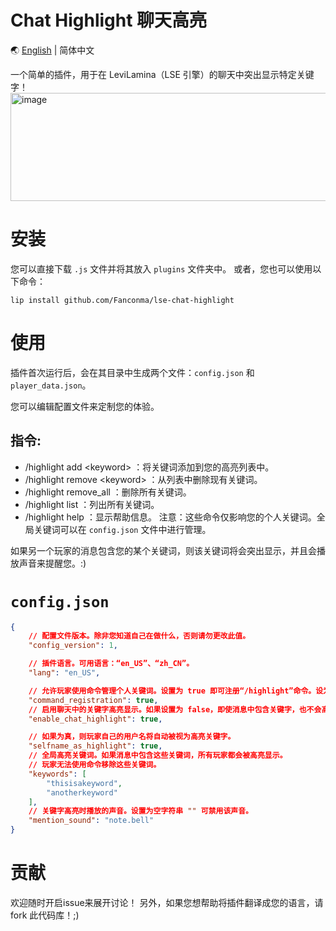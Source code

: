 # Chat Highlight 聊天高亮
🌏 [English](https://github.com/Fanconma/lse-chat-highlight/blob/main/README.md) | 简体中文

一个简单的插件，用于在 LeviLamina（LSE 引擎）的聊天中突出显示特定关键字！
<img width="822" height="173" alt="image" src="https://github.com/user-attachments/assets/102f9e0b-ff34-4b1d-8906-3f0f8c8496c1" />



# 安装
您可以直接下载 `.js` 文件并将其放入 `plugins` 文件夹中。
或者，您也可以使用以下命令：
```
lip install github.com/Fanconma/lse-chat-highlight
```

# 使用
插件首次运行后，会在其目录中生成两个文件：`config.json` 和 `player_data.json`。

您可以编辑配置文件来定制您的体验。

## 指令:
- /highlight add \<keyword\> ：将关键词添加到您的高亮列表中。
- /highlight remove \<keyword\> ：从列表中删除现有关键词。
- /highlight remove_all ：删除所有关键词。
- /highlight list ：列出所有关键词。
- /highlight help ：显示帮助信息。
注意：这些命令仅影响您的个人关键词。全局关键词可以在 `config.json` 文件中进行管理。

如果另一个玩家的消息包含您的某个关键词，则该关键词将会突出显示，并且会播放声音来提醒您。:)

# `config.json`
```json
{
    // 配置文件版本。除非您知道自己在做什么，否则请勿更改此值。
    "config_version": 1,

    // 插件语言。可用语言：“en_US”、“zh_CN”。
    "lang": "en_US",

    // 允许玩家使用命令管理个人关键词。设置为 true 即可注册“/highlight”命令。设为 false 后玩家无法自行增加/删除个人提示词
    "command_registration": true,
    // 启用聊天中的关键字高亮显示。如果设置为 false，即使消息中包含关键字，也不会高亮显示。
    "enable_chat_highlight": true,

    // 如果为真，则玩家自己的用户名将自动被视为高亮关键字。
    "selfname_as_highlight": true,
    // 全局高亮关键词。如果消息中包含这些关键词，所有玩家都会被高亮显示。
    // 玩家无法使用命令移除这些关键词。
    "keywords": [
        "thisisakeyword",
        "anotherkeyword"
    ],
    // 关键字高亮时播放的声音。设置为空字符串 "" 可禁用该声音。
    "mention_sound": "note.bell"
}
```

# 贡献
欢迎随时开启issue来展开讨论！
另外，如果您想帮助将插件翻译成您的语言，请 fork 此代码库！;)
